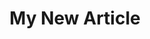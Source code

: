 ---
title: My New Article
subheading: Subheading.
description:
image:
alt_text:
excerpt:
publishDate:
authors:
  - author:
    article_role: Author
article_tags:
article_topper:
  _bookshop_name: design-system/topper/article
  label:
  show_byline: false
article_blocks:
  - _bookshop_name: design-system/column/rich-text
    text:
show_author_bios: true
uuid:
type: articles
metadata:
  type: Article
---